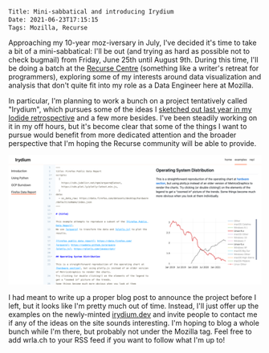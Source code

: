     Title: Mini-sabbatical and introducing Irydium
    Date: 2021-06-23T17:15:15
    Tags: Mozilla, Recurse

Approaching my 10-year moz-iversary in July, I've decided it's time to take a bit of a mini-sabbatical: I'll be out (and trying as
hard as possible not to check bugmail) from Friday, June 25th until August 9th.
During this time, I'll be doing a batch at the [Recurse Centre](https://recurse.com) (something like a writer's retreat for programmers), exploring some of my interests around data visualization and analysis that don't quite fit into my role as a Data Engineer here at Mozilla.

In particular, I'm planning to work a bunch on a project tentatively called "Irydium", which pursues some of the ideas I [sketched out last year in my Iodide retrospective](https://wrla.ch/blog/2020/11/iodide-retrospective/) and a few more besides.
I've been steadily working on it in my off hours, but it's become clear that some of the things I want to pursue would benefit from more dedicated attention and the broader perspective that I'm hoping the Recurse community will be able to provide.

![](/files/2021/06/irydium.png)

I had meant to write up a proper blog post to announce the project before I left, but it looks like I'm pretty much out of time.
Instead, I'll just offer up the examples on the newly-minted [irydium.dev](https://irydium.dev) and invite people to contact me if any of the ideas on the site sounds interesting.
I'm hoping to blog a whole bunch while I'm there, but probably not under the Mozilla tag.
Feel free to add wrla.ch to your RSS feed if you want to follow what I'm up to!
